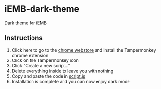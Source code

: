# iEMB-dark-theme
Dark theme for iEMB

## Instructions
1. Click here to go to the [chrome webstore](https://chrome.google.com/webstore/detail/tampermonkey/dhdgffkkebhmkfjojejmpbldmpobfkfo?hl=en) and install the Tampermonkey chrome extension
2. Click on the Tampermonkey icon
3. Click "Create a new script..."
4. Delete everything inside to leave you with nothing
5. Copy and paste the code in [script.js](docs/script.js)
6. Installation is complete and you can now enjoy dark mode

